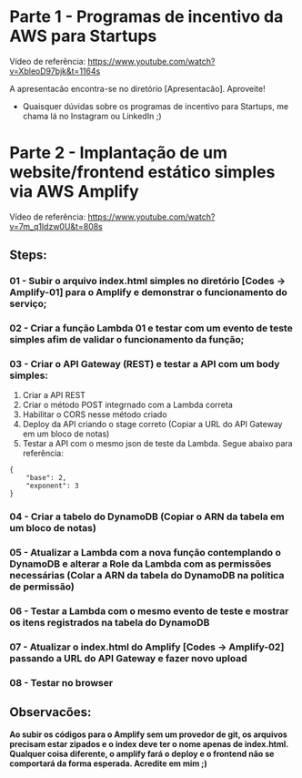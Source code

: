 # Parte 1 - Programas de incentivo da AWS para Startups

Vídeo de referência: https://www.youtube.com/watch?v=XbleoD97bjk&t=1164s

A apresentacão encontra-se no diretório [Apresentacão]. Aproveite!
- Quaisquer dúvidas sobre os programas de incentivo para Startups, me chama lá no Instagram ou LinkedIn ;)

# Parte 2 - Implantação de um website/frontend estático simples via AWS Amplify

Vídeo de referência: https://www.youtube.com/watch?v=7m_q1ldzw0U&t=808s

## Steps:

### 01 - Subir o arquivo index.html simples no diretório [Codes -> Amplify-01] para o Amplify e demonstrar o funcionamento do serviço;

### 02 - Criar a função Lambda 01 e testar com um evento de teste simples afim de validar o funcionamento da função;

### 03 - Criar o API Gateway (REST) e testar a API com um body simples:
1. Criar a API REST
2. Criar o método POST integrnado com a Lambda correta
3. Habilitar o CORS nesse método criado
4. Deploy da API criando o stage correto (Copiar a URL do API Gateway em um bloco de notas)
5. Testar a API com o mesmo json de teste da Lambda. Segue abaixo para referência:

```
{
	"base": 2,
	"exponent": 3
}
```

### 04 - Criar a tabelo do DynamoDB (Copiar o ARN da tabela em um bloco de notas)

### 05 - Atualizar a Lambda com a nova função contemplando o DynamoDB e alterar a Role da Lambda com as permissões necessárias (Colar a ARN da tabela do DynamoDB na política de permissão)

### 06 - Testar a Lambda com o mesmo evento de teste e mostrar os itens registrados na tabela do DynamoDB

### 07 - Atualizar o index.html do Amplify [Codes -> Amplify-02] passando a URL do API Gateway e fazer novo upload

### 08 - Testar no browser

## Observacões:

**Ao subir os códigos para o Amplify sem um provedor de git, os arquivos precisam estar zipados e o index deve ter o nome apenas de index.html. Qualquer coisa diferente, o amplify fará o deploy e o frontend não se comportará da forma esperada. Acredite em mim ;)**

